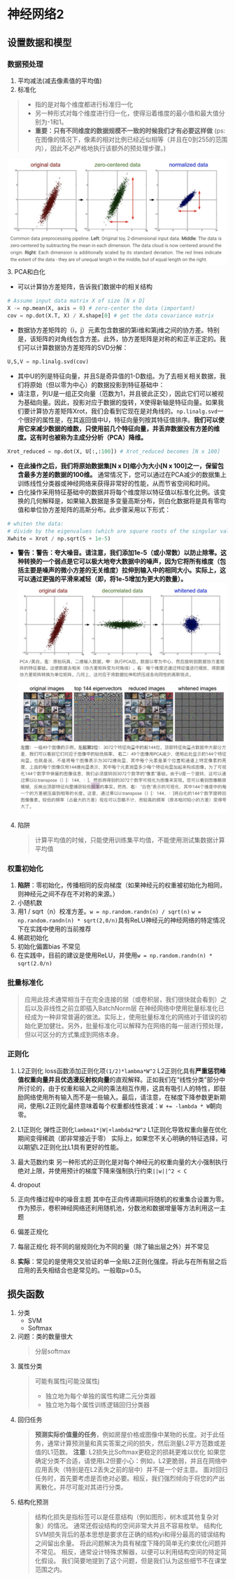 # 神经网络2

## 设置数据和模型

### 数据预处理

1. 平均减法(减去像素值的平均值)
2. 标准化

  > - 指的是对每个维度都进行标准归一化
  > - 另一种形式对每个维度进行归一化，使得沿着维度的最小值和最大值分别为-1和1。
  > - **重要：只有不同维度的数据规模不一致的时候我们才有必要这样做**  (ps: 在图像的情况下，像素的相对比例已经近似相等（并且在0到255的范围内），因此不必严格地执行该额外的预处理步骤。)

  ![data preprocess](../02-imgs/19-data_preprocessing.png)
3. PCA和白化

- 可以计算协方差矩阵，告诉我们数据中的相关结构

```python
# Assume input data matrix X of size [N x D]
X -= np.mean(X, axis = 0) # zero-center the data (important)
cov = np.dot(X.T, X) / X.shape[0] # get the data covariance matrix
```

- 数据协方差矩阵的（i，j）元素包含数据的第i维和第j维之间的协方差。特别是，该矩阵的对角线包含方差。此外，协方差矩阵是对称的和正半正定的。我们可以计算数据协方差矩阵的SVD分解：

```python
U,S,V = np.linalg.svd(cov)
```

- 其中U的列是特征向量，并且S是奇异值的1-D数组。为了去相关相关数据，我们将原始（但以零为中心）的数据投影到特征基础中：
- 请注意，列U是一组正交向量（范数为1，并且彼此正交），因此它们可以被视为基础向量。因此，投影对应于数据的旋转，X使得新轴是特征向量。如果我们要计算协方差矩阵Xrot，我们会看到它现在是对角线的。`np.linalg.svd`一个很好的属性是，在其返回值中U，特征向量列按其特征值排序。**我们可以使用它来减少数据的维数，只使用前几个特征向量，并丢弃数据没有方差的维度。这有时也被称为主成分分析（PCA）降维。**

```python
Xrot_reduced = np.dot(X, U[:,:100]) # Xrot_reduced becomes [N x 100]
```

- **在此操作之后，我们将原始数据集[N x D]缩小为大小[N x 100]之一，保留包含最多方差的数据的100维。** 通常情况下，您可以通过在PCA减少的数据集上训练线性分类器或神经网络来获得非常好的性能，从而节省空间和时间。
- 白化操作采用特征基础中的数据并将每个维度除以特征值以标准化比例。该变换的几何解释是，如果输入数据是多变量高斯分布，则白化数据将是具有零均值和单位协方差矩阵的高斯分布。此步骤采用以下形式：

```python
# whiten the data:
# divide by the eigenvalues (which are square roots of the singular values)
Xwhite = Xrot / np.sqrt(S + 1e-5)
```

- **警告：警告：夸大噪音。请注意，我们添加1e-5（或小常数）以防止除零。这种转换的一个弱点是它可以极大地夸大数据中的噪声，因为它将所有维度（包括主要是噪声的微小方差的无关维度）拉伸到输入中的相同大小。实际上，这可以通过更强的平滑来减轻（即，将1e-5增加为更大的数量）。**
![data preprocess](../02-imgs/20-data_preprocessing2.png)
![PCA and whiten](../02-imgs/21-PCA_and_whiten.png)

4. 陷阱
    > 计算平均值的时候，只能使用训练集平均值，不能使用测试集数据计算平均值

### 权重初始化

1. **陷阱**：零初始化，传播相同的反向梯度（如果神经元的权重被初始化为相同，则神经元之间不存在不对称的来源。）
2. 小随机数
3. 用1 / sqrt（n）校准方差。`w = np.random.randn(n) / sqrt(n)`
   `w = np.random.randn(n) * sqrt(2,0/n)`具有ReLU神经元的神经网络的特定情况下在实践中使用的当前推荐
4. 稀疏初始化
5. 初始化偏置bias 不常见
6. 在实践中，目前的建议是使用ReLU，并使用`w = np.random.randn(n) * sqrt(2.0/n)`

### 批量标准化

  > 应用此技术通常相当于在完全连接的层（或卷积层，我们很快就会看到）之后以及非线性之前立即插入BatchNorm层
  > 在神经网络中使用批量标准化已经成为一种非常普遍的做法。实际上，使用批量标准化的网络对于错误的初始化更加健壮。另外，批量标准化可以解释为在网络的每一层进行预处理，但以可区分的方式集成到网络本身。

### 正则化

  1. L2正则化
  loss函数添加正则化项`(1/2)*lambma*W^2`
  L2正则化具有**严重惩罚峰值权重向量并且优选漫反射权向量**的直观解释。正如我们在“线性分类”部分中所讨论的，由于权重和输入之间的乘法相互作用，这具有吸引人的特性，即鼓励网络使用所有输入而不是一些输入。最后，请注意，在梯度下降参数更新期间，使用L2正则化最终意味着每个权重都线性衰减：`W += -lambda * W`朝向零。

  2. L1正则化
  弹性正则化`lambma1*|W|+lambda2*W^2`
  L1正则化导致权重向量在优化期间变得稀疏（即非常接近于零）
  实际上，如果您不关心明确的特征选择，可以期望L2正则化比L1具有更好的性能。
  3. 最大范数约束
  另一种形式的正则化是对每个神经元的权重向量的大小强制执行绝对上限，并使用预计的梯度下降来强制执行约束`||w||^2 < C`
  4. dropout
  5. 正向传播过程中的噪音主题
  其中在正向传递期间将随机的权重集合设置为零。作为预示，卷积神经网络还利用随机池，分数池和数据增量等方法利用这一主题
  6. 偏差正规化
  7. 每层正规化
  将不同的层规则化为不同的量（除了输出层之外）并不常见
  8. **实际**：常见的是使用交叉验证的单一全局L2正则化强度。将此与在所有层之后应用的丢失相结合也是常见的。一般取p=0.5。

## 损失函数

1. 分类
   - SVM
   - Softmax
2. 问题：类的数量很大
    > 分层softmax
3. 属性分类
   > 可能有属性j可能没属性j
   > - 独立地为每个单独的属性构建二元分类器
   > - 独立地为每个属性训练逻辑回归分类器
4. 回归任务
    > **预测实际价值量的任务**，例如房屋价格或图像中某物的长度。对于此任务，通常计算预测量和真实答案之间的损失，然后测量L2平方范数或差值的L1范数。
    > **注意**: L2损失比Softmax更稳定的损耗更难以优化
    > 如果您确定分类不合适，请使用L2但要小心：例如，L2更脆弱，并且在网络中应用丢失（特别是在L2丢失之前的层中）并不是一个好主意。
    > 面对回归任务时，首先要考虑是否绝对必要。相反，我们强烈倾向于将您的产出离散化，并尽可能对其进行分类。
5. 结构化预测
    > 结构化损失是指标签可以是任意结构（例如图形，树木或其他复杂对象）的情况。 通常还假设结构的空间非常大并且不容易枚举。 结构化SVM损失背后的基本思想是要求在正确的结构yi和得分最高的错误结构之间留出余量。 将此问题解决为具有梯度下降的简单无约束优化问题并不常见。 相反，通常设计特殊求解器，以便可以利用结构空间的特定简化假设。 我们简要地提到了这个问题，但是我们认为这些细节不在课堂范围之内。
